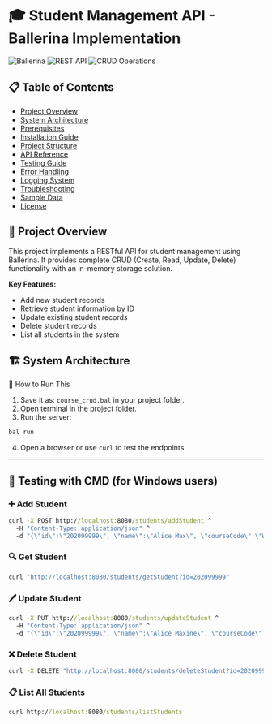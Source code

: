 # 🎓 Student Management API - Ballerina Implementation

![Ballerina](https://img.shields.io/badge/Ballerina-2201.7%2B-blue)
![REST API](https://img.shields.io/badge/API-RESTful-green)
![CRUD Operations](https://img.shields.io/badge/Operations-CRUD-success)

## 📋 Table of Contents
- [Project Overview](#project-overview)
- [System Architecture](#system-architecture)
- [Prerequisites](#prerequisites)
- [Installation Guide](#installation-guide)
- [Project Structure](#project-structure)
- [API Reference](#api-reference)
- [Testing Guide](#testing-guide)
- [Error Handling](#error-handling)
- [Logging System](#logging-system)
- [Troubleshooting](#troubleshooting)
- [Sample Data](#sample-data)
- [License](#license)

## 🏁 Project Overview
This project implements a RESTful API for student management using Ballerina. It provides complete CRUD (Create, Read, Update, Delete) functionality with an in-memory storage solution.

**Key Features:**
- Add new student records
- Retrieve student information by ID
- Update existing student records
- Delete student records
- List all students in the system

## 🏗 System Architecture

🧪 How to Run This

1. Save it as: `course_crud.bal` in your project folder.  
2. Open terminal in the project folder.  
3. Run the server:

```bash
bal run
```

4. Open a browser or use `curl` to test the endpoints.

---

## 🔧 Testing with CMD (for Windows users)

### ➕ Add Student
```cmd
curl -X POST http://localhost:8080/students/addStudent ^
  -H "Content-Type: application/json" ^
  -d "{\"id\":\"202099999\", \"name\":\"Alice Max\", \"courseCode\":\"WIL721S\", \"designation\":\"Intern\"}"
```

### 🔍 Get Student
```cmd
curl "http://localhost:8080/students/getStudent?id=202099999"
```

### 🖊️ Update Student
```cmd
curl -X PUT http://localhost:8080/students/updateStudent ^
  -H "Content-Type: application/json" ^
  -d "{\"id\":\"202099999\", \"name\":\"Alice Maxine\", \"courseCode\":\"WIL721S\", \"designation\":\"Graduate Intern\"}"
```

### ❌ Delete Student
```cmd
curl -X DELETE "http://localhost:8080/students/deleteStudent?id=202099999"
```

### 📋 List All Students
```cmd
curl http://localhost:8080/students/listStudents
```

